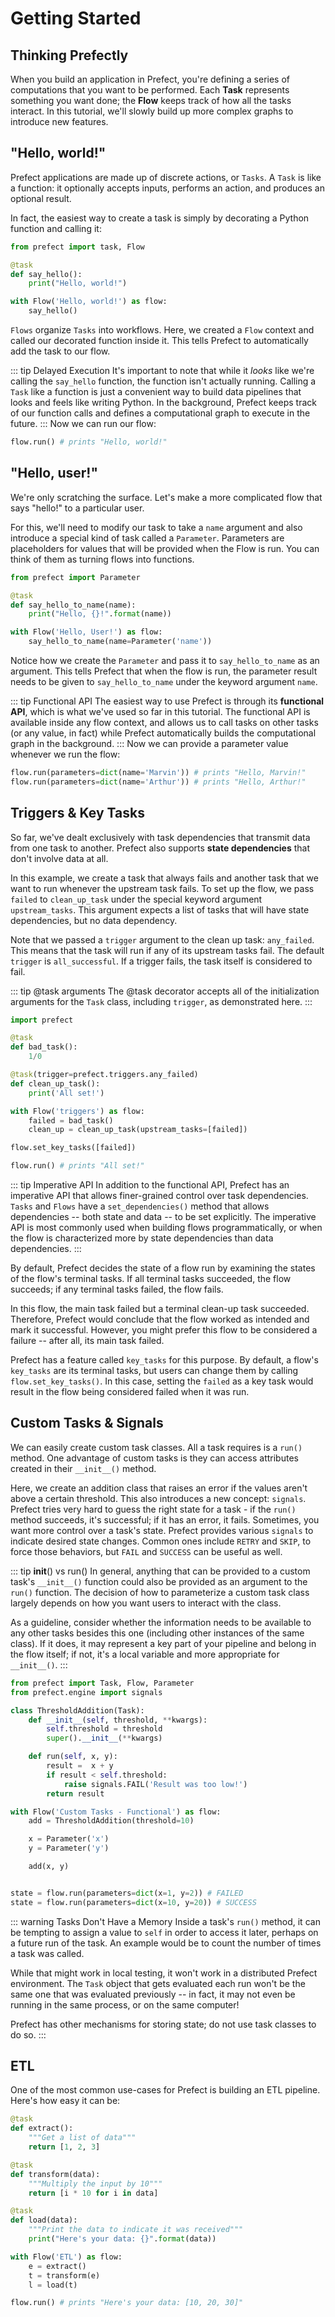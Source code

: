 # Getting Started

## Thinking Prefectly

When you build an application in Prefect, you're defining a series of computations that you want to be performed. Each **Task** represents something you want done; the **Flow** keeps track of how all the tasks interact. In this tutorial, we'll slowly build up more complex graphs to introduce new features.

## "Hello, world!"

Prefect applications are made up of discrete actions, or `Tasks`. A `Task` is like a function: it optionally accepts inputs, performs an action, and produces an optional result.

In fact, the easiest way to create a task is simply by decorating a Python function and calling it:

```python
from prefect import task, Flow

@task
def say_hello():
    print("Hello, world!")

with Flow('Hello, world!') as flow:
    say_hello()
```

`Flows` organize `Tasks` into workflows. Here, we created a `Flow` context and called our decorated function inside it. This tells Prefect to automatically add the task to our flow.

::: tip Delayed Execution
It's important to note that while it _looks_ like we're calling the `say_hello` function, the function isn't actually running. Calling a `Task` like a function is just a convenient way to build data pipelines that looks and feels like writing Python. In the background, Prefect keeps track of our function calls and defines a computational graph to execute in the future.
:::
Now we can run our flow:

```python
flow.run() # prints "Hello, world!"
```

## "Hello, user!"

We're only scratching the surface. Let's make a more complicated flow that says "hello!" to a particular user.

For this, we'll need to modify our task to take a `name` argument and also introduce a special kind of task called a `Parameter`. Parameters are placeholders for values that will be provided when the Flow is run. You can think of them as turning flows into functions.

```python
from prefect import Parameter

@task
def say_hello_to_name(name):
    print("Hello, {}!".format(name))

with Flow('Hello, User!') as flow:
    say_hello_to_name(name=Parameter('name'))
```

Notice how we create the `Parameter` and pass it to `say_hello_to_name` as an argument. This tells Prefect that when the flow is run, the parameter result needs to be given to `say_hello_to_name` under the keyword argument `name`.

::: tip Functional API
The easiest way to use Prefect is through its **functional API**, which is what we've used so far in this tutorial. The functional API is available inside any flow context, and allows us to call tasks on other tasks (or any value, in fact) while Prefect automatically builds the computational graph in the background.
:::
Now we can provide a parameter value whenever we run the flow:

```python
flow.run(parameters=dict(name='Marvin')) # prints "Hello, Marvin!"
flow.run(parameters=dict(name='Arthur')) # prints "Hello, Arthur!"
```

## Triggers & Key Tasks

So far, we've dealt exclusively with task dependencies that transmit data from one task to another. Prefect also supports **state dependencies** that don't involve data at all.

In this example, we create a task that always fails and another task that we want to run whenever the upstream task fails. To set up the flow, we pass `failed` to `clean_up_task` under the special keyword argument `upstream_tasks`. This argument expects a list of tasks that will have state dependencies, but no data dependency.

Note that we passed a `trigger` argument to the clean up task: `any_failed`. This means that the task will run if any of its upstream tasks fail. The default `trigger` is `all_successful`. If a trigger fails, the task itself is considered to fail.

::: tip @task arguments
The @task decorator accepts all of the initialization arguments for the `Task` class, including `trigger`, as demonstrated here.
:::

```python
import prefect

@task
def bad_task():
    1/0

@task(trigger=prefect.triggers.any_failed)
def clean_up_task():
    print('All set!')

with Flow('triggers') as flow:
    failed = bad_task()
    clean_up = clean_up_task(upstream_tasks=[failed])

flow.set_key_tasks([failed])

flow.run() # prints "All set!"
```

::: tip Imperative API
In addition to the functional API, Prefect has an imperative API that allows finer-grained control over task dependencies. `Tasks` and `Flows` have a `set_dependencies()` method that allows dependencies -- both state and data -- to be set explicitly. The imperative API is most commonly used when building flows programmatically, or when the flow is characterized more by state dependencies than data dependencies.
:::

By default, Prefect decides the state of a flow run by examining the states of the flow's terminal tasks. If all terminal tasks succeeded, the flow succeeds; if any terminal tasks failed, the flow fails.

In this flow, the main task failed but a terminal clean-up task succeeded. Therefore, Prefect would conclude that the flow worked as intended and mark it successful. However, you might prefer this flow to be considered a failure -- after all, its main task failed.

Prefect has a feature called `key_tasks` for this purpose. By default, a flow's `key_tasks` are its terminal tasks, but users can change them by calling `flow.set_key_tasks()`. In this case, setting the `failed` as a key task would result in the flow being considered failed when it was run.

## Custom Tasks & Signals

We can easily create custom task classes. All a task requires is a `run()` method. One advantage of custom tasks is they can access attributes created in their `__init__()` method.

Here, we create an addition class that raises an error if the values aren't above a certain threshold. This also introduces a new concept: `signals`. Prefect tries very hard to guess the right state for a task - if the `run()` method succeeds, it's successful; if it has an error, it fails. Sometimes, you want more control over a task's state. Prefect provides various `signals` to indicate desired state changes. Common ones include `RETRY` and `SKIP`, to force those behaviors, but `FAIL` and `SUCCESS` can be useful as well.

::: tip **init**() vs run()
In general, anything that can be provided to a custom task's `__init__()` function could also be provided as an argument to the `run()` function. The decision of how to parameterize a custom task class largely depends on how you want users to interact with the class.

As a guideline, consider whether the information needs to be available to any other tasks besides this one (including other instances of the same class). If it does, it may represent a key part of your pipeline and belong in the flow itself; if not, it's a local variable and more appropriate for `__init__()`.
:::

```python
from prefect import Task, Flow, Parameter
from prefect.engine import signals

class ThresholdAddition(Task):
    def __init__(self, threshold, **kwargs):
        self.threshold = threshold
        super().__init__(**kwargs)

    def run(self, x, y):
        result =  x + y
        if result < self.threshold:
            raise signals.FAIL('Result was too low!')
        return result

with Flow('Custom Tasks - Functional') as flow:
    add = ThresholdAddition(threshold=10)

    x = Parameter('x')
    y = Parameter('y')

    add(x, y)


state = flow.run(parameters=dict(x=1, y=2)) # FAILED
state = flow.run(parameters=dict(x=10, y=20)) # SUCCESS
```

::: warning Tasks Don't Have a Memory
Inside a task's `run()` method, it can be tempting to assign a value to `self` in order to access it later, perhaps on a future run of the task. An example would be to count the number of times a task was called.

While that might work in local testing, it won't work in a distributed Prefect environment. The `Task` object that gets evaluated each run won't be the same one that was evaluated previously -- in fact, it may not even be running in the same process, or on the same computer!

Prefect has other mechanisms for storing state; do not use task classes to do so.
:::

## ETL

One of the most common use-cases for Prefect is building an ETL pipeline. Here's how easy it can be:

```python
@task
def extract():
    """Get a list of data"""
    return [1, 2, 3]

@task
def transform(data):
    """Multiply the input by 10"""
    return [i * 10 for i in data]

@task
def load(data):
    """Print the data to indicate it was received"""
    print("Here's your data: {}".format(data))

with Flow('ETL') as flow:
    e = extract()
    t = transform(e)
    l = load(t)

flow.run() # prints "Here's your data: [10, 20, 30]"
```
